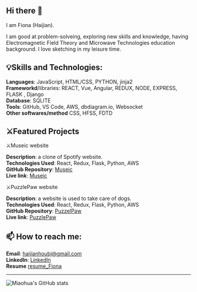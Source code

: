 ## Hi there 👋
I am Fiona (Haijian).

I am good at problem-solveing, exploring new skills and knowledge, having Electromagnetic Field Theory and Microwave Technologies education background. I love sketching in my leisure time.

##  💡Skills and Technologies:

**Languages**: JavaScript, HTML/CSS, PYTHON, jinja2   
**Frameworkd**/libraries: REACT, Vue, Angular, REDUX, NODE, EXPRESS, FLASK , Django  
**Database**: SQLITE   
**Tools**: GitHub, VS Code, AWS, dbdiagram.io, Websocket   
**Other softwares/method**  CSS, HFSS, FDTD   

## ⚔️Featured Projects

⚔️Museic website

**Description**: a clone of Spotify website.  
**Technologies Used**: React, Redux, Flask, Python, AWS   
**GitHub Repository**: [Museic](https://github.com/miaohua897/Mod6_project)  
**Live link**: [Museic](https://mod6-project.onrender.com)  

⚔️PuzzlePaw website

**Description**: a website is used to take care of dogs.   
**Technologies Used**: React, Redux, Flask, Python, AWS  
**GitHub Repository**: [PuzzelPaw](https://github.com/miaohua897/PuzzlePawCapstone)  
**Live link**: [PuzzlePaw](https://puzzlepawcapstone.onrender.com)  

## 📫 How to reach me:

**Email**: haijianhoubj@gmail.com   
**LinkedIn**: [LinkedIn](https://www.linkedin.com/in/haijian-hou-b1b32b344/)     
**Resume**
[resume_Fiona](https://github.com/miaohua897/miaohua897/blob/main/resume_Fiona.pdf)  



-------------------------------------------------------------------------  

![Miaohua's GitHub stats](https://github-readme-stats.vercel.app/api?username=miaohua897&count_private=true&show_icons=true&theme=merko)

<!-- **miaohua897/miaohua897** is a ✨ _special_ ✨ repository because its `README.md` (this file) appears on your GitHub profile.

Here are some ideas to get you started:

- 🔭 I’m currently working on ...
- 🌱 I’m currently learning ...
- 👯 I’m looking to collaborate on ...
- 🤔 I’m looking for help with ...
- 💬 Ask me about ...
- 📫 How to reach me: ...
- 😄 Pronouns: ...
- ⚡ Fun fact: ... -->

